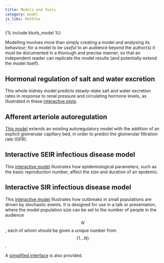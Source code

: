 ```yaml
---
title: Models and Tools
category: model
js_libs: MathJax
---
```

{% include blurb_model %}

Modelling involves more than simply creating a model and analysing its
behaviour; for a model to be *useful* to an audience beyond the author(s) it
must be documented in a thorough and precise manner, so that an independent
reader can replicate the model results (and potentially extend the model
itself).

## Hormonal regulation of salt and water excretion

This whole-kidney model predicts steady-state salt and water excretion rates
in response to renal pressure and circulating hormone levels, as illustrated
in these [interactive plots](./rfc/).

## Afferent arteriole autoregulation

[This model](./aa-autoreg) extends an existing autoregulatory model with the
addition of an explicit glomerular capillary bed, in order to predict the
glomerular filtration rate (GFR).

## Interactive SEIR infectious disease model

This
[interactive model](/seir-demo/)
illustrates how epidemiological parameters, such as the basic reproduction
number, affect the size and duration of an epidemic.

## Interactive SIR infectious disease model

This
[interactive model](/sir-demo/)
illustrates how outbreaks in small populations are driven by stochastic
events.
It is designed for use in a talk or presentation, where the model population
size can be set to the number of people in the audience $$N$$, each of whom
should be given a unique number from $$\{1 \dots N\}$$.

A [simplified interface](/sir-demo/simple.html) is also provided.
